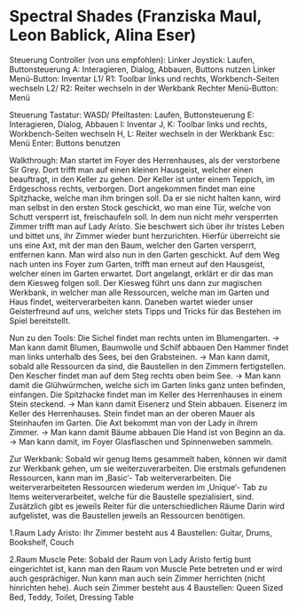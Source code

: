 # Spectral Shades (Franziska Maul, Leon Bablick, Alina Eser)


Steuerung Controller (von uns empfohlen):
Linker Joystick: Laufen, Buttonsteuerung
A: Interagieren, Dialog, Abbauen, Buttons nutzen
Linker Menü-Button: Inventar
L1/ R1:  Toolbar links und rechts, Workbench-Seiten wechseln
L2/ R2: Reiter wechseln in der Werkbank
Rechter Menü-Button: Menü



Steuerung Tastatur:
WASD/ Pfeiltasten: Laufen, Buttonsteuerung 
E: Interagieren, Dialog, Abbauen
I: Inventar
J, K:  Toolbar links und rechts, Workbench-Seiten wechseln
H, L: Reiter wechseln in der Werkbank
Esc: Menü
Enter: Buttons benutzen






Walkthrough: 
Man startet im Foyer des Herrenhauses, als der verstorbene Sir Grey. Dort trifft man auf einen kleinen Hausgeist, welcher einen beauftragt, in den Keller zu gehen. Der Keller ist unter einem Teppich, im Erdgeschoss rechts, verborgen. 
Dort angekommen findet man eine Spitzhacke, welche man ihm bringen soll. Da er sie nicht halten kann, wird man selbst in den ersten Stock geschickt, wo man eine Tür, welche von Schutt versperrt ist, freischaufeln soll. 
In dem nun nicht mehr versperrten Zimmer trifft man auf Lady Aristo. Sie beschwert sich über ihr tristes Leben und bittet uns, ihr Zimmer wieder bunt herzurichten. Hierfür überreicht sie uns eine Axt, mit der man den Baum, welcher den Garten versperrt, entfernen kann. 
Man wird also nun in den Garten geschickt. Auf dem Weg nach unten ins Foyer zum Garten, trifft man erneut auf den Hausgeist, welcher einen im Garten erwartet. Dort angelangt, erklärt er dir das man dem Kiesweg folgen soll. 
Der Kiesweg führt uns dann zur magischen Werkbank, in welcher man alle Ressourcen, welche man im Garten und Haus findet, weiterverarbeiten kann. Daneben wartet wieder unser Geisterfreund auf uns, welcher stets Tipps und Tricks für das Bestehen im Spiel bereitstellt. 

Nun zu den Tools: 
Die Sichel findet man rechts unten im Blumengarten. -> Man kann damit Blumen, Baumwolle und Schilf abbauen
Den Hammer findet man links unterhalb des Sees, bei den Grabsteinen. -> Man kann damit, sobald alle Ressourcen da sind, die Baustellen in den Zimmern fertigstellen.
Den Kescher findet man auf dem Steg rechts oben beim See. -> Man kann damit die Glühwürmchen, welche sich im Garten links ganz unten befinden, einfangen.
Die Spitzhacke findet man im Keller des Herrenhauses in einem Stein steckend. -> Man kann damit Eisenerz und Stein abbauen. Eisenerz im Keller des Herrenhauses. Stein findet man an der oberen Mauer als Steinhaufen im Garten. 
Die Axt bekommt man von der Lady in ihrem Zimmer. -> Man kann damit Bäume abbauen
Die Hand ist von Beginn an da. -> Man kann damit, im Foyer Glasflaschen und Spinnenweben sammeln.


Zur Werkbank: 
Sobald wir genug Items gesammelt haben, können wir damit zur Werkbank gehen, um sie weiterzuverarbeiten.
Die erstmals gefundenen Ressourcen, kann man im ‚Basic‘- Tab weiterverarbeiten.
Die weiterverarbeiteten Ressourcen wiederum werden im ‚Unique‘- Tab zu Items weiterverarbeitet, welche für die Baustelle spezialisiert, sind.
Zusätzlich gibt es jeweils Reiter für die unterschiedlichen Räume
Darin wird aufgelistet, was die Baustellen jeweils an Ressourcen benötigen. 

1.Raum Lady Aristo: 
Ihr Zimmer besteht aus 4 Baustellen: Guitar, Drums, Bookshelf, Couch

2.Raum Muscle Pete: 
Sobald der Raum von Lady Aristo fertig bunt eingerichtet ist, kann man den Raum von Muscle Pete betreten und er wird auch gesprächiger. Nun kann man auch sein Zimmer herrichten (nicht hinrichten hehe).
Auch sein Zimmer besteht aus 4 Baustellen: Queen Sized Bed, Teddy, Toilet, Dressing Table
